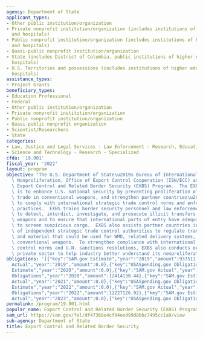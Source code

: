 ```yaml
---
agency: Department of State
applicant_types:
- Other public institution/organization
- Private nonprofit institution/organization (includes institutions of higher education
  and hospitals)
- Public nonprofit institution/organization (includes institutions of higher education
  and hospitals)
- Quasi-public nonprofit institution/organization
- State (includes District of Columbia, public institutions of higher education and
  hospitals)
- U.S. Territories and possessions (includes institutions of higher education and
  hospitals)
assistance_types:
- Project Grants
beneficiary_types:
- Education Professional
- Federal
- Other public institution/organization
- Private nonprofit institution/organization
- Public nonprofit institution/organization
- Quasi-public nonprofit organization
- Scientist/Researchers
- State
categories:
- Law, Justice and Legal Services - Law Enforcement - Research, Education, Training
- Science and Technology - Research - Specialized
cfda: '19.901'
fiscal_year: '2022'
layout: program
objective: "The U.S. Department of State\u2019s Bureau of International Security and\
  \ Nonproliferation, Office of Export Control Cooperation (ISN/ECC) administers the\
  \ Export Control and Related Border Security (EXBS) Program.  The EXBS Program Mission\
  \ is to enhance U.S. national security by preventing proliferation of WMD and illicit\
  \ trade in conventional weapons, and strengthen partner countries\u2019 capabilities\
  \ to comply with international strategic trade control norms and enforcement best\
  \ practices.  EXBS trains border security personnel and law enforcement officials\
  \ to detect, interdict, investigate, and prosecute illicit transfers of conventional\
  \ weapons and to ensure that international ports of entry have adequate equipment\
  \ to screen suspicious cargo.  EXBS also assists partner countries in the establishment\
  \ of independent strategic trade control authorities to regulate transfers of technologies\
  \ and material that could be used for WMD, related delivery systems, or advanced\
  \ conventional weapons.  To strengthen compliance with international strategic trade\
  \ control norms and U.N. sanctions resolutions, EXBS also conducts outreach to the\
  \ private sector to help industry better understand its nonproliferation obligations."
obligations: '[{"key":"SAM.gov Estimate","year":"2019","amount":937511.0},{"key":"SAM.gov
  Actual","year":"2019","amount":0.0},{"key":"USASpending.gov Obligations","year":"2019","amount":23581509.35},{"key":"SAM.gov
  Estimate","year":"2020","amount":0.0},{"key":"SAM.gov Actual","year":"2020","amount":20406610.0},{"key":"USASpending.gov
  Obligations","year":"2020","amount":12414130.44},{"key":"SAM.gov Estimate","year":"2021","amount":28999999.0},{"key":"SAM.gov
  Actual","year":"2021","amount":0.0},{"key":"USASpending.gov Obligations","year":"2021","amount":20298347.44},{"key":"SAM.gov
  Estimate","year":"2022","amount":0.0},{"key":"SAM.gov Actual","year":"2022","amount":18924405.0},{"key":"USASpending.gov
  Obligations","year":"2022","amount":12227126.92},{"key":"SAM.gov Estimate","year":"2023","amount":31614000.0},{"key":"SAM.gov
  Actual","year":"2023","amount":0.0},{"key":"USASpending.gov Obligations","year":"2023","amount":-6332785.42}]'
permalink: /program/19.901.html
popular_name: Export Control and Related Border Security (EXBS) Program
sam_url: https://sam.gov/fal/df47368e4cf94eed99d8bbc7495cc1a0/view
sub-agency: Department of State
title: Export Control and Related Border Security
---
```


